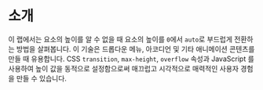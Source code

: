 # 소개

이 랩에서는 요소의 높이를 알 수 없을 때 요소의 높이를 `0`에서 `auto`로 부드럽게 전환하는 방법을 살펴봅니다. 이 기술은 드롭다운 메뉴, 아코디언 및 기타 애니메이션 콘텐츠를 만들 때 유용합니다. CSS `transition`, `max-height`, `overflow` 속성과 JavaScript 를 사용하여 높이 값을 동적으로 설정함으로써 매끄럽고 시각적으로 매력적인 사용자 경험을 만들 수 있습니다.

